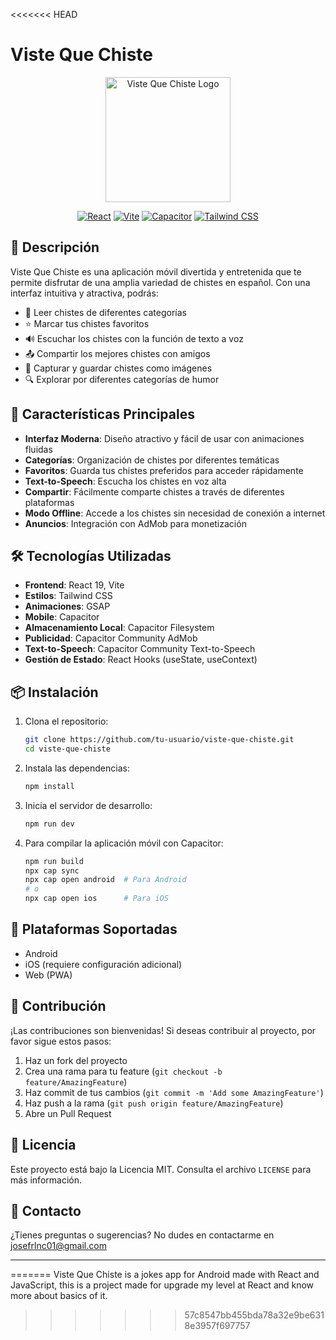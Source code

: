 <<<<<<< HEAD
# Viste Que Chiste

<div align="center">
  <img src="public/icon.png" alt="Viste Que Chiste Logo" width="200"/>
  
  [![React](https://img.shields.io/badge/React-20232A?style=for-the-badge&logo=react&logoColor=61DAFB)](https://reactjs.org/)
  [![Vite](https://img.shields.io/badge/Vite-B73BFE?style=for-the-badge&logo=vite&logoColor=FFD62E)](https://vitejs.dev/)
  [![Capacitor](https://img.shields.io/badge/Capacitor-119EFF?style=for-the-badge&logo=Capacitor&logoColor=white)](https://capacitorjs.com/)
  [![Tailwind CSS](https://img.shields.io/badge/Tailwind_CSS-38B2AC?style=for-the-badge&logo=tailwind-css&logoColor=white)](https://tailwindcss.com/)
</div>

## 📱 Descripción

Viste Que Chiste es una aplicación móvil divertida y entretenida que te permite disfrutar de una amplia variedad de chistes en español. Con una interfaz intuitiva y atractiva, podrás:

- 📖 Leer chistes de diferentes categorías
- ⭐ Marcar tus chistes favoritos
- 🔊 Escuchar los chistes con la función de texto a voz
- 📤 Compartir los mejores chistes con amigos
- 🎨 Capturar y guardar chistes como imágenes
- 🔍 Explorar por diferentes categorías de humor

## 🚀 Características Principales

- **Interfaz Moderna**: Diseño atractivo y fácil de usar con animaciones fluidas
- **Categorías**: Organización de chistes por diferentes temáticas
- **Favoritos**: Guarda tus chistes preferidos para acceder rápidamente
- **Text-to-Speech**: Escucha los chistes en voz alta
- **Compartir**: Fácilmente comparte chistes a través de diferentes plataformas
- **Modo Offline**: Accede a los chistes sin necesidad de conexión a internet
- **Anuncios**: Integración con AdMob para monetización

## 🛠️ Tecnologías Utilizadas

- **Frontend**: React 19, Vite
- **Estilos**: Tailwind CSS
- **Animaciones**: GSAP
- **Mobile**: Capacitor
- **Almacenamiento Local**: Capacitor Filesystem
- **Publicidad**: Capacitor Community AdMob
- **Text-to-Speech**: Capacitor Community Text-to-Speech
- **Gestión de Estado**: React Hooks (useState, useContext)

## 📦 Instalación

1. Clona el repositorio:
   ```bash
   git clone https://github.com/tu-usuario/viste-que-chiste.git
   cd viste-que-chiste
   ```

2. Instala las dependencias:
   ```bash
   npm install
   ```

3. Inicia el servidor de desarrollo:
   ```bash
   npm run dev
   ```

4. Para compilar la aplicación móvil con Capacitor:
   ```bash
   npm run build
   npx cap sync
   npx cap open android  # Para Android
   # o
   npx cap open ios      # Para iOS
   ```

## 📱 Plataformas Soportadas

- Android
- iOS (requiere configuración adicional)
- Web (PWA)

## 🤝 Contribución

¡Las contribuciones son bienvenidas! Si deseas contribuir al proyecto, por favor sigue estos pasos:

1. Haz un fork del proyecto
2. Crea una rama para tu feature (`git checkout -b feature/AmazingFeature`)
3. Haz commit de tus cambios (`git commit -m 'Add some AmazingFeature'`)
4. Haz push a la rama (`git push origin feature/AmazingFeature`)
5. Abre un Pull Request

## 📄 Licencia

Este proyecto está bajo la Licencia MIT. Consulta el archivo `LICENSE` para más información.

## 📧 Contacto

¿Tienes preguntas o sugerencias? No dudes en contactarme en [josefrlnc01@gmail.com](mailto:josefrlnc01@gmail.com)

---


=======
Viste Que Chiste is a jokes app for Android made with React and JavaScript, 
this is a project made for upgrade my level at React and know more about basics of it.
>>>>>>> 57c8547bb455bda78a32e9be6318e3957f697757
